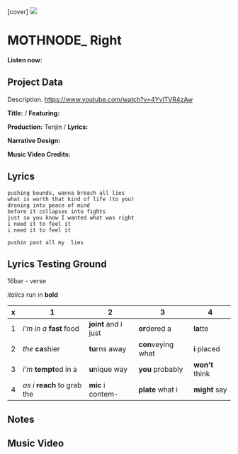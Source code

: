 [cover] ![](57175019_319474918741616_8502199518755923887_n.jpg)

# MOTHNODE_ Right

**Listen now:** 

## Project Data

Description.
https://www.youtube.com/watch?v=4YvlTVR4zAw

**Title:**  / **Featuring:** 

**Production:** Tenjin / **Lyrics:** 

**Narrative Design:**

**Music Video Credits:**

## Lyrics

```
pushing bounds, wanna breach all lies
what is worth that kind of life (to you)
droning into peace of mind
before it collapses into fights
just so you know I wanted what was right
i need it to feel it
i need it to feel it

pushin past all my  lies

```

## Lyrics Testing Ground

16bar - verse

*italics* run in
**bold**

| x | 1 | 2 | 3 | 4 |
|---|---|---|---|---|
| 1 | *i'm in a* **fast** food | **joint** and i just  | **or**dered a  | **la**tte  |
| 2 | *the* **ca**shier | **tu**rns away  |  **con**veying what |  **i** placed |
| 3 | *i'm* **tempt**ed in a | **u**nique way  |  **you** probably |  **won't** think |
| 4 | *as i* **reach** to grab the |  **mic** i contem-  | **plate** what i | **might** say |

## Notes

## Music Video
